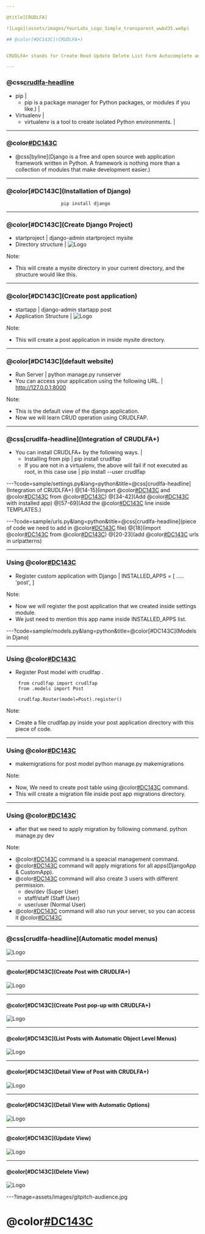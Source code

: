 ```yaml
---

@title[CRUDLFA]

![Logo](assets/images/YourLabs_Logo_Simple_transparent_wwbd35.webp)

## @color[#DC143C](CRUDLFA+)


CRUDLFA+ stands for Create Read Update Delete List Form Autocomplete and more.

---
```


### @css[crudlfa-headline](prerequisite)

- pip |
	- pip is a package manager for Python packages, or modules if you like.) |
- Virtualenv |
	- virtualenv is a tool to create isolated Python environments. |
		  
---
### @color[#DC143C](Django)
-	@css[byline](Django is a free and open source web application framework written in Python. A framework is nothing more than a collection of modules that make development easier.)

---

### @color[#DC143C](Installation of Django)
     					pip install django

---
### @color[#DC143C](Create Django Project)
- startproject |
	  django-admin startproject mysite
- Directory structure |
![Logo](assets/images/dir_str.jpeg)

Note:
- This will create a mysite directory in your current directory, and the structure would like this.

---
### @color[#DC143C](Create post application)
- startapp |
	   django-admin startapp post
- Application Structure |
![Logo](assets/images/dir_str_1.png)

Note:
- This will create a post application in inside mysite directory.


---
### @color[#DC143C](default website)
- Run Server |
	  python manage.py runserver
- You can access your application using the following URL. |
	  http://127.0.0.1:8000

Note:
- This is the default view of the django application.
- Now we will learn CRUD operation using CRUDLFAP.

---
### @css[crudlfa-headline](Integration of CRUDLFA+)

- You can install CRUDLFA+ by the following ways. |
	- Installing from pip |
		  pip install crudlfap
	- If you are not in a virtualenv, the above will fail if not executed as root, in this case use |
		  pip install --user crudlfap

---?code=sample/settings.py&lang=python&title=@css[crudlfa-headline](Integration of CRUDLFA+)
@[14-15](import @color[#DC143C](CRUDLFAP_APPS) and @color[#DC143C](CRUDLFAP_TEMPLATE_BACKEND) from @color[#DC143C](crudlfap))
@[34-42](Add @color[#DC143C](CRUDLFAP_APPS) with installed app)
@[57-69](Add the  @color[#DC143C](CRUDLFAP_TEMPLATE_BACKEND) line inside TEMPLATES.)


---?code=sample/urls.py&lang=python&title=@css[crudlfa-headline](piece of code we need to add in @color[#DC143C](urls.py) file)
@[18](import @color[#DC143C](crudlfap) from @color[#DC143C](crudlfap))
@[20-23](add @color[#DC143C](crudlfap) urls in urlpatterns)


---
### Using @color[#DC143C](CRUDLFA+)
-  Register custom application with Django |
	   INSTALLED_APPS = [
	  	.....
	  	'post',
	   ]

Note:
- Now we will register the post application that we created inside settings module.
- We just need to mention this app name inside INSTALLED_APPS list.

---?code=sample/models.py&lang=python&title=@color[#DC143C](Models in Djano)

---
### Using @color[#DC143C](CRUDLFA+)
- Register Post model with crudlfap          . 

	   from crudlfap import crudlfap
	   from .models import Post

	   crudlfap.Router(model=Post).register()

Note:
- Create a file crudlfap.py inside your post application directory with this piece of code.

---
### Using @color[#DC143C](CRUDLFA+)
- makemigrations for post model
	   python manage.py makemigrations

Note:
- Now, We need to create post table using @color[#DC143C](makemigrations) command.
- This will create a migration file inside post app migrations directory.

---
### Using @color[#DC143C](CRUDLFA+)
- after that we need to apply migration by following command.
	   python manage.py dev

Note:
- @color[#DC143C](dev) command is a speacial management command.
- @color[#DC143C](dev) command will apply migrations for all apps(DjangoApp & CustomApp).
- @color[#DC143C](dev) command will also create 3 users with different permission.
	-	dev/dev (Super User)
	-	staff/staff (Staff User)
	- 	user/user (Normal User)
- @color[#DC143C](dev) command will also run your server, so you can access it @color[#DC143C](http://127.0.0.1:8000/)


---
### @css[crudlfa-headline](Automatic model menus)
![Logo](assets/images/0.png)

---
#### @color[#DC143C](Create Post with CRUDLFA+)
![Logo](assets/images/1.png)

---
#### @color[#DC143C](Create Post pop-up with CRUDLFA+)
![Logo](assets/images/2.png)

---
#### @color[#DC143C](List Posts with Automatic Object Level Menus)
![Logo](assets/images/3.png)

---
#### @color[#DC143C](Detail View of Post with CRUDLFA+)
![Logo](assets/images/4.png)

---
#### @color[#DC143C](Detail View with Automatic Options)
![Logo](assets/images/5.png)

---
#### @color[#DC143C](Update View)
![Logo](assets/images/6.png)

---
#### @color[#DC143C](Delete View)
![Logo](assets/images/7.png)

---?image=assets/images/gitpitch-audience.jpg
# @color[#DC143C](Thank-You)
